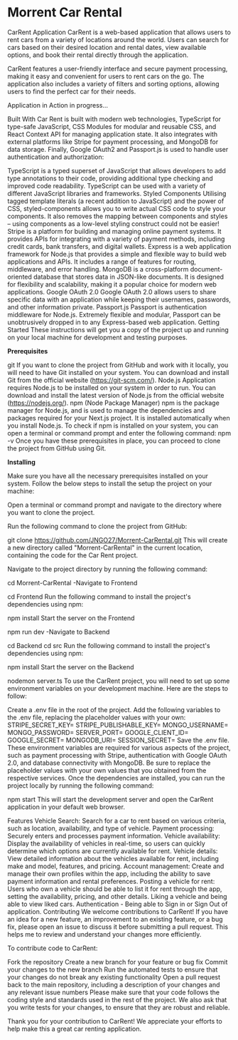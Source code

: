 # Morrent Car Rental 

CarRent Application
CarRent is a web-based application that allows users to rent cars from a variety of locations around the world. Users can search for cars based on their desired location and rental dates, view available options, and book their rental directly through the application.

CarRent features a user-friendly interface and secure payment processing, making it easy and convenient for users to rent cars on the go. The application also includes a variety of filters and sorting options, allowing users to find the perfect car for their needs.

Application in Action
in progress...

Built With
Car Rent is built with modern web technologies, TypeScript for type-safe JavaScript, CSS Modules for modular and reusable CSS, and React Context API for managing application state. It also integrates with external platforms like Stripe for payment processing, and MongoDB for data storage. Finally, Google OAuth2 and Passport.js is used to handle user authentication and authorization:

TypeScript is a typed superset of JavaScript that allows developers to add type annotations to their code, providing additional type checking and improved code readability. TypeScript can be used with a variety of different JavaScript libraries and frameworks.
Styled Components Utilising tagged template literals (a recent addition to JavaScript) and the power of CSS, styled-components allows you to write actual CSS code to style your components. It also removes the mapping between components and styles – using components as a low-level styling construct could not be easier!
Stripe is a platform for building and managing online payment systems. It provides APIs for integrating with a variety of payment methods, including credit cards, bank transfers, and digital wallets.
Express is a web application framework for Node.js that provides a simple and flexible way to build web applications and APIs. It includes a range of features for routing, middleware, and error handling.
MongoDB is a cross-platform document-oriented database that stores data in JSON-like documents. It is designed for flexibility and scalability, making it a popular choice for modern web applications.
Google OAuth 2.0 Google OAuth 2.0 allows users to share specific data with an application while keeping their usernames, passwords, and other information private.
Passport.js Passport is authentication middleware for Node.js. Extremely flexible and modular, Passport can be unobtrusively dropped in to any Express-based web application.
Getting Started
These instructions will get you a copy of the project up and running on your local machine for development and testing purposes.

**Prerequisites**

git If you want to clone the project from GitHub and work with it locally, you will need to have Git installed on your system. You can download and install Git from the official website (https://git-scm.com/).
Node.js Application requires Node.js to be installed on your system in order to run. You can download and install the latest version of Node.js from the official website (https://nodejs.org/).
npm (Node Package Manager) npm is the package manager for Node.js, and is used to manage the dependencies and packages required for your Next.js project. It is installed automatically when you install Node.js. To check if npm is installed on your system, you can open a terminal or command prompt and enter the following command:
npm -v
Once you have these prerequisites in place, you can proceed to clone the project from GitHub using Git.

**Installing**

Make sure you have all the necessary prerequisites installed on your system. Follow the below steps to install the setup the project on your machine:

Open a terminal or command prompt and navigate to the directory where you want to clone the project.

Run the following command to clone the project from GitHub:

git clone https://github.com/JNGO27/Morrent-CarRental.git
This will create a new directory called "Morrent-CarRental" in the current location, containing the code for the Car Rent project.

Navigate to the project directory by running the following command:

cd Morrent-CarRental
-Navigate to Frontend

  cd Frontend
Run the following command to install the project's dependencies using npm:

npm install
Start the server on the Frontend

npm run dev
-Navigate to Backend

  cd Backend
  cd src
Run the following command to install the project's dependencies using npm:

npm install
Start the server on the Backend

nodemon server.ts
To use the CarRent project, you will need to set up some environment variables on your development machine. Here are the steps to follow:

Create a .env file in the root of the project.
Add the following variables to the .env file, replacing the placeholder values with your own:
STRIPE_SECRET_KEY=<your-stripe-secrect-key>
STRIPE_PUBLISHABLE_KEY=<your-stripe-publishble-key>
MONGO_USERNAME=<your-cloudinary-cloud-name>
MONGO_PASSWORD=<your-cloudinary-api-key>
SERVER_PORT=<your-server-port>
GOOGLE_CLIENT_ID=<your-google-client-id>
GOOGLE_SECRET=<your-google-secret>
MONGODB_URI=<your-mongodb-uri>
SESSION_SECRET=<your-session-secret>
Save the .env file. These environment variables are required for various aspects of the project, such as payment processing with Stripe, authentication with Google OAuth 2.0, and database connectivity with MongoDB. Be sure to replace the placeholder values with your own values that you obtained from the respective services.
Once the dependencies are installed, you can run the project locally by running the following command:

npm start
This will start the development server and open the CarRent application in your default web browser.

Features
Vehicle Search: Search for a car to rent based on various criteria, such as location, availability, and type of vehicle.
Payment processing: Securely enters and processes payment information.
Vehicle availability: Display the availability of vehicles in real-time, so users can quickly determine which options are currently available for rent.
Vehicle details: View detailed information about the vehicles available for rent, including make and model, features, and pricing.
Account management: Create and manage their own profiles within the app, including the ability to save payment information and rental preferences.
Posting a vehicle for rent: Users who own a vehicle should be able to list it for rent through the app, setting the availability, pricing, and other details.
Liking a vehicle and being able to view liked cars.
Authentication - Being able to Sign in or Sign Out of application.
Contributing
We welcome contributions to CarRent! If you have an idea for a new feature, an improvement to an existing feature, or a bug fix, please open an issue to discuss it before submitting a pull request. This helps me to review and understand your changes more efficiently.

To contribute code to CarRent:

Fork the repository
Create a new branch for your feature or bug fix
Commit your changes to the new branch
Run the automated tests to ensure that your changes do not break any existing functionality
Open a pull request back to the main repository, including a description of your changes and any relevant issue numbers
Please make sure that your code follows the coding style and standards used in the rest of the project. We also ask that you write tests for your changes, to ensure that they are robust and reliable.

Thank you for your contribution to CarRent! We appreciate your efforts to help make this a great car renting application.
